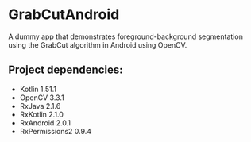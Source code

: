 # GrabCutAndroid
A dummy app that demonstrates foreground-background segmentation using the GrabCut algorithm in Android using OpenCV.

## Project dependencies:
- Kotlin 1.51.1
- OpenCV 3.3.1
- RxJava 2.1.6
- RxKotlin 2.1.0
- RxAndroid 2.0.1
- RxPermissions2 0.9.4
